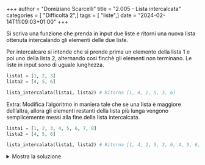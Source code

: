 +++
author = "Domiziano Scarcelli"
title = "2.005 - Lista intercalcata"
categories = [ "Difficoltà 2",]
tags = [ "liste",]
date = "2024-02-14T11:09:03+01:00"
+++

Si scriva una funzione che prenda in input due liste e ritorni una nuova lista ottenuta intercalando gli elementi delle due liste. 

Per intercalcare si intende che si prende prima un elemento della lista 1 e poi uno della lista 2, alternando così finchè gli elementi non terminano. Le liste in input sono di uguale lunghezza.

```python
lista1 = [1, 2, 3]
lista2 = [4, 5, 6]

lista_intercalata(lista1, lista2) # Ritorna [1, 4, 2, 5, 3, 6]
```

Extra: Modifica l’algoritmo in maniera tale che se una lista è maggiore dell’altra, allora gli elementi restanti della lista più lunga vengono semplicemente messi alla fine della lista intercalcata.

```python
lista1 = [1, 2, 3, 4, 5, 6, 7, 8]
lista2 = [4, 5, 6]

lista_intercalata(lista1, lista2) # Ritorna [1, 4, 2, 5, 3, 6, 4, 5, 6, 7, 8]
```

<details>
<summary>Mostra la soluzione</summary>

```python
#Soluzione: Alessio Lucciola
def lista_intercalata(list1, list2):
    final_list = []
    for i in range(min(len(list1), len(list2))):
        final_list.append(list1[i])
        final_list.append(list2[i])
    return final_list

def lista_intercalata_extra(list1, list2):
    final_list = lista_intercalata(list1, list2)
    if (len(list1) > len(list2)):
        final_list.extend(list1[len(list2):])
    else:
        final_list.extend(list2[len(list1):])

    return final_list
```

</details>

